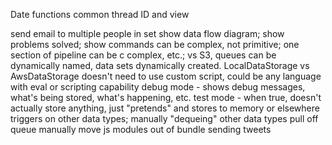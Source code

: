 Date functions
common thread ID and view

send email to multiple people in set
show data flow diagram; show problems solved; show commands can be complex, not primitive; one section of pipeline can be c  complex, etc.; vs S3, queues can be dynamically named, data sets dynamically created.  LocalDataStorage vs AwsDataStorage
  doesn't need to use custom script, could be any language with eval or scripting capability
debug mode - shows debug messages, what's being stored, what's happening, etc.
test mode - when true, doesn't actually store anything, just "pretends" and stores to memory or elsewhere
triggers on other data types; manually "dequeing" other data types
pull off queue manually
move js modules out of bundle
sending tweets

